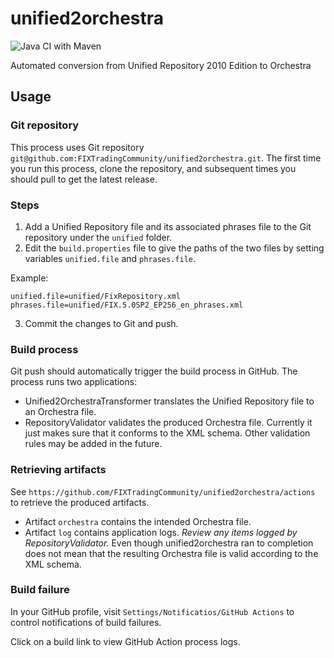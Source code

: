 # unified2orchestra

![Java CI with Maven](https://github.com/FIXTradingCommunity/unified2orchestra/workflows/Java%20CI%20with%20Maven/badge.svg)

Automated conversion from Unified Repository 2010 Edition to Orchestra 

## Usage

### Git repository

This process uses Git repository `git@github.com:FIXTradingCommunity/unified2orchestra.git`. The first time you run this process, clone the repository, and subsequent times you should pull to get the latest release.

### Steps

1. Add a Unified Repository file and its associated phrases file to the Git repository under the `unified` folder.
2. Edit the `build.properties` file to give the paths of the two files by setting variables `unified.file` and `phrases.file`.

Example:
```
unified.file=unified/FixRepository.xml
phrases.file=unified/FIX.5.0SP2_EP256_en_phrases.xml
```

3. Commit the changes to Git and push. 

### Build process

Git push should automatically trigger the build process in GitHub. The process runs two applications:

* Unified2OrchestraTransformer translates the Unified Repository file to an Orchestra file.
* RepositoryValidator validates the produced Orchestra file. Currently it just makes sure that it conforms to the XML schema. Other validation rules may be added in the future.

### Retrieving artifacts

See `https://github.com/FIXTradingCommunity/unified2orchestra/actions` to retrieve the produced artifacts.

* Artifact `orchestra` contains the intended Orchestra file.
* Artifact `log` contains application logs. *Review any items logged by RepositoryValidator.* Even though unified2orchestra ran to completion does not mean that the resulting Orchestra file is valid according to the XML schema.

### Build failure

In your GitHub profile, visit `Settings/Notificatios/GitHub Actions` to control notifications of build failures.

Click on a build link to view GitHub Action process logs.
